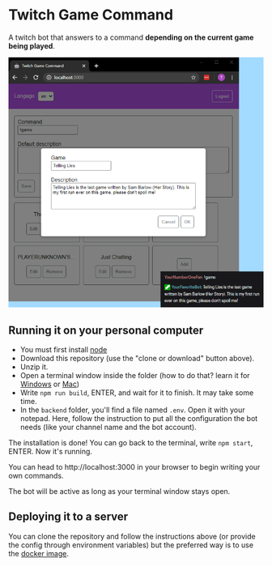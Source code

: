 # Twitch Game Command

A twitch bot that answers to a command **depending on the current game being played**.

![App screenshot](./screenshot.png)

## Running it on your personal computer

- You must first install [node](https://nodejs.org/)
- Download this repository (use the "clone or download" button above).
- Unzip it.
- Open a terminal window inside the folder (how to do that? learn it for [Windows](https://www.addictivetips.com/windows-tips/open-powershell-in-a-specific-location/) or [Mac](https://lifehacker.com/launch-an-os-x-terminal-window-from-a-specific-folder-1466745514))
- Write `npm run build`, ENTER, and wait for it to finish. It may take some time.
- In the `backend` folder, you'll find a file named `.env`. Open it with your notepad. Here, follow the instruction to put all the configuration the bot needs (like your channel name and the bot account).

The installation is done! You can go back to the terminal, write `npm start`, ENTER. Now it's running.

You can head to http://localhost:3000 in your browser to begin writing your own commands.

The bot will be active as long as your terminal window stays open.

## Deploying it to a server

You can clone the repository and follow the instructions above (or provide the config through environment variables) but the preferred way is to use the [docker image](https://hub.docker.com/repository/docker/thomaslule/twitch-game-command).
